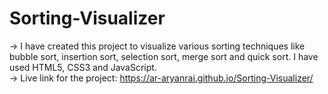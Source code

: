 # Sorting-Visualizer
-> I have created this project to visualize various sorting techniques like bubble sort, insertion sort, selection sort, merge sort and quick sort.
I have used HTML5, CSS3 and JavaScript. <br/>
-> Live link for the project: https://ar-aryanrai.github.io/Sorting-Visualizer/
